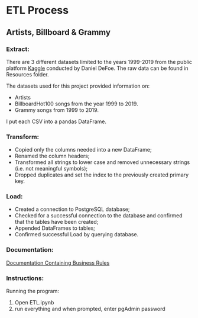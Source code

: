 # ETL Process

## Artists, Billboard & Grammy
### Extract: 

There are 3 different datasets limited to the years 1999-2019 from the public platform [Kaggle](https://www.kaggle.com/danield2255/data-on-songs-from-billboard-19992019/version/1) conducted by Daniel DeFoe. The raw data can be found in Resources folder.

The datasets used for this project provided information on:
* Artists
* BillboardHot100 songs from the year 1999 to 2019.
* Grammy songs from 1999 to 2019.

I put each CSV into a pandas DataFrame.

### Transform:

* Copied only the columns needed into a new DataFrame; 
* Renamed the column headers; 
* Transformed all strings to lower case and removed unnecessary strings (i.e. not meaningful symbols); 
* Dropped duplicates and set the index to the previously created primary key.
### Load:

* Created a connection to PostgreSQL database; 
* Checked for a successful connection to the database and confirmed that the tables have been created; 
* Appended DataFrames to tables; 
* Confirmed successful Load by querying database.

### Documentation:

[Documentation Containing Business Rules](Documentation.xlsx)

### Instructions:
Running the program:

1. Open ETL.ipynb
2. run everything and when prompted, enter pgAdmin password




    
    





